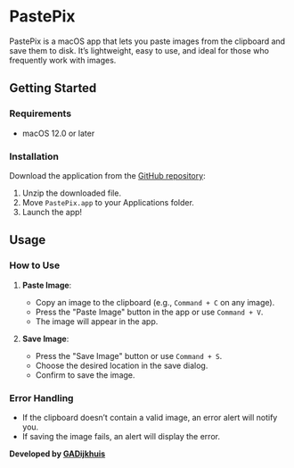 # PastePix

PastePix is a macOS app that lets you paste images from the clipboard and save them to disk. It’s lightweight, easy to use, and ideal for those who frequently work with images.

## Getting Started

### Requirements
- macOS 12.0 or later

### Installation
Download the application from the [GitHub repository](https://github.com/GADijkhuis/Mac_PastePix/blob/main/PastePix/Publish%20Files/PastePix.zip):
1. Unzip the downloaded file.
2. Move `PastePix.app` to your Applications folder.
3. Launch the app!

## Usage

### How to Use
1. **Paste Image**:
   - Copy an image to the clipboard (e.g., `Command + C` on any image).
   - Press the "Paste Image" button in the app or use `Command + V`.
   - The image will appear in the app.

2. **Save Image**:
   - Press the "Save Image" button or use `Command + S`.
   - Choose the desired location in the save dialog.
   - Confirm to save the image.

### Error Handling
- If the clipboard doesn’t contain a valid image, an error alert will notify you.
- If saving the image fails, an alert will display the error.

**Developed by [GADijkhuis](https://gadijkhuis.nl)**

